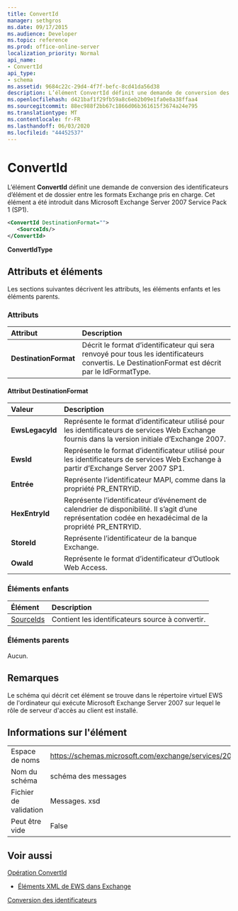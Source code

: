 ```yaml
---
title: ConvertId
manager: sethgros
ms.date: 09/17/2015
ms.audience: Developer
ms.topic: reference
ms.prod: office-online-server
localization_priority: Normal
api_name:
- ConvertId
api_type:
- schema
ms.assetid: 9684c22c-29d4-4f7f-befc-8cd41da56d38
description: L’élément ConvertId définit une demande de conversion des identificateurs d’élément et de dossier entre les formats Exchange pris en charge. Cet élément a été introduit dans Microsoft Exchange Server 2007 Service Pack 1 (SP1).
ms.openlocfilehash: d421baf1f29fb59a8c6eb2b09e1fa0e8a38ffaa4
ms.sourcegitcommit: 88ec988f2bb67c1866d06b361615f3674a24e795
ms.translationtype: MT
ms.contentlocale: fr-FR
ms.lasthandoff: 06/03/2020
ms.locfileid: "44452537"
---
```

# <a name="convertid"></a>ConvertId

L’élément **ConvertId** définit une demande de conversion des identificateurs d’élément et de dossier entre les formats Exchange pris en charge. Cet élément a été introduit dans Microsoft Exchange Server 2007 Service Pack 1 (SP1). 
  
```xml
<ConvertId DestinationFormat="">
   <SourceIds/>
</ConvertId>
```

 **ConvertIdType**
## <a name="attributes-and-elements"></a>Attributs et éléments

Les sections suivantes décrivent les attributs, les éléments enfants et les éléments parents.
  
### <a name="attributes"></a>Attributs

|**Attribut**|**Description**|
|:-----|:-----|
|**DestinationFormat** <br/> |Décrit le format d’identificateur qui sera renvoyé pour tous les identificateurs convertis. Le DestinationFormat est décrit par le IdFormatType.  <br/> |
   
#### <a name="destinationformat-attribute"></a>Attribut DestinationFormat

|**Valeur**|**Description**|
|:-----|:-----|
|**EwsLegacyId** <br/> |Représente le format d’identificateur utilisé pour les identificateurs de services Web Exchange fournis dans la version initiale d’Exchange 2007.  <br/> |
|**EwsId** <br/> |Représente le format d’identificateur utilisé pour les identificateurs de services Web Exchange à partir d’Exchange Server 2007 SP1.  <br/> |
|**Entrée** <br/> |Représente l’identificateur MAPI, comme dans la propriété PR_ENTRYID.  <br/> |
|**HexEntryId** <br/> |Représente l’identificateur d’événement de calendrier de disponibilité. Il s’agit d’une représentation codée en hexadécimal de la propriété PR_ENTRYID.  <br/> |
|**StoreId** <br/> |Représente l’identificateur de la banque Exchange.  <br/> |
|**OwaId** <br/> |Représente le format d’identificateur d’Outlook Web Access.  <br/> |
   
### <a name="child-elements"></a>Éléments enfants

|**Élément**|**Description**|
|:-----|:-----|
|[SourceIds](sourceids.md) <br/> |Contient les identificateurs source à convertir.  <br/> |
   
### <a name="parent-elements"></a>Éléments parents

Aucun.
  
## <a name="remarks"></a>Remarques

Le schéma qui décrit cet élément se trouve dans le répertoire virtuel EWS de l'ordinateur qui exécute Microsoft Exchange Server 2007 sur lequel le rôle de serveur d'accès au client est installé.
  
## <a name="element-information"></a>Informations sur l'élément

|||
|:-----|:-----|
|Espace de noms  <br/> |https://schemas.microsoft.com/exchange/services/2006/messages  <br/> |
|Nom du schéma  <br/> |schéma des messages  <br/> |
|Fichier de validation  <br/> |Messages. xsd  <br/> |
|Peut être vide  <br/> |False  <br/> |
   
## <a name="see-also"></a>Voir aussi



[Opération ConvertId](convertid-operation.md)


- [Éléments XML de EWS dans Exchange](ews-xml-elements-in-exchange.md)


[Conversion des identificateurs](https://msdn.microsoft.com/library/a5391746-b6ef-4f48-8fc8-8255258651aa%28Office.15%29.aspx)

